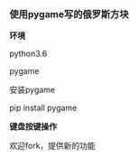 ### 使用pygame写的俄罗斯方块

**环境**

python3.6

pygame

安装pygame

pip install pygame

**键盘按键操作**

欢迎fork，提供新的功能